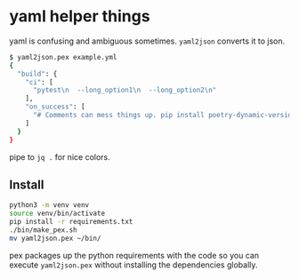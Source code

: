 # yaml helper things

yaml is confusing and ambiguous sometimes. `yaml2json` converts it to json.

```sh
$ yaml2json.pex example.yml
{
  "build": {
    "ci": [
      "pytest\n  --long_option1\n  --long_option2\n"
    ],
    "on_success": [
      "# Comments can mess things up. pip install poetry-dynamic-versioning && poetry build\n"
    ]
  }
}
```

pipe to `jq .` for nice colors.


## Install

```sh
python3 -m venv venv
source venv/bin/activate
pip install -r requirements.txt
./bin/make_pex.sh
mv yaml2json.pex ~/bin/
```

pex packages up the python requirements with the code so you can execute
`yaml2json.pex` without installing the dependencies globally.

